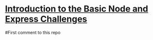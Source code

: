 # [Introduction to the Basic Node and Express Challenges](https://www.freecodecamp.org/learn/apis-and-microservices/basic-node-and-express/)
#First comment to this repo